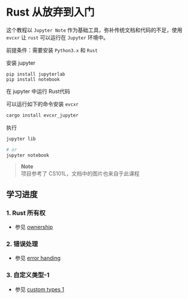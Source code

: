 # Rust 从放弃到入门

这个教程以 `Jupyter Note` 作为基础工具，弥补传统文档和代码的不足，使用`evcxr` 让 `rust` 可以运行在 `Jupyter` 环境中。

前提条件：需要安装 `Python3.x` 和 `Rust`

安装 jupyter

```
pip install jupyterlab
pip install notebook
```

在 jupyter 中运行 Rust代码

可以运行如下的命令安装 `evcxr`

```sh
cargo install evcxr_jupyter
```

执行
```sh
jupyter lib

# or
jupyter notebook
```

> **Note**  
项目参考了 CS101L，文档中的图片也来自于此课程

## 学习进度
### 1. Rust 所有权
- 参见 [ownership](./ownership.ipynb)

### 2. 错误处理
- 参见 [error handing](./error-handling.ipynb)

### 3. 自定义类型-1
- 参见 [custom types 1](./custom-types-1.ipynb)